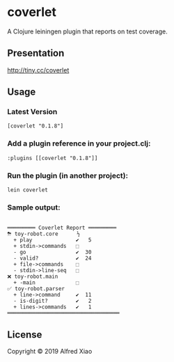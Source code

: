 # coverlet

A Clojure leiningen plugin that reports on test coverage.

## Presentation
http://tiny.cc/coverlet

## Usage

### Latest Version
`[coverlet "0.1.8"]`

### Add a plugin reference in your project.clj:
```
:plugins [[coverlet "0.1.8"]]
```

### Run the plugin (in another project):
`lein coverlet`

### Sample output:

``` 

═════════ Coverlet Report ═════════
⛈ toy-robot.core      ½    
  + play              ✔   5
  + stdin->commands   ⬚    
  - go                ✔  30
  - valid?            ✔  24
  + file->commands    ⬚    
  - stdin->line-seq   ⬚    
❌ toy-robot.main          
  + -main             ⬚    
✅ toy-robot.parser        
  + line->command     ✔  11
  - is-digit?         ✔   2
  + lines->commands   ✔   1
════════════════════════════════════

```

## License

Copyright © 2019 Alfred Xiao

